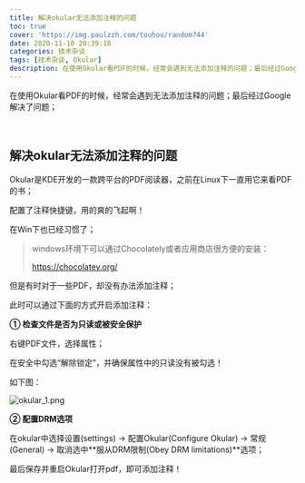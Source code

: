 ```yaml
---
title: 解决okular无法添加注释的问题
toc: true
cover: 'https://img.paulzzh.com/touhou/random?44'
date: 2020-11-10 20:39:18
categories: 技术杂谈
tags: [技术杂谈, Okular]
description: 在使用Okular看PDF的时候，经常会遇到无法添加注释的问题；最后经过Google解决了问题；
---
```


在使用Okular看PDF的时候，经常会遇到无法添加注释的问题；最后经过Google解决了问题；

<br/>

<!--more-->

## 解决okular无法添加注释的问题

Okular是KDE开发的一款跨平台的PDF阅读器，之前在Linux下一直用它来看PDF的书；

配置了注释快捷键，用的爽的飞起啊！

在Win下也已经习惯了；

>   windows环境下可以通过Chocolately或者应用商店很方便的安装：
>
>   https://chocolatey.org/

但是有时对于一些PDF，却没有办法添加注释；

此时可以通过下面的方式开启添加注释：

**① 检查文件是否为只读或被安全保护**

右键PDF文件，选择属性；

在安全中勾选“解除锁定”，并确保属性中的只读没有被勾选！

如下图：

![okular_1.png](https://raw.gitmirror.com/JasonkayZK/blog_static/master/images/okular_1.png)

**② 配置DRM选项**

在okular中选择设置(settings) → 配置Okular(Configure Okular) → 常规(General) → 取消选中**服从DRM限制(Obey DRM limitations)**选项；

最后保存并重启Okular打开pdf，即可添加注释！

<br/>